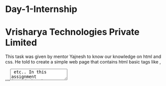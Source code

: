 # Day-1-Internship
# Vrisharya Technologies Private Limited
This task was  given by mentor Yajnesh to know our knowledge on html and css.
He told to create a simple web page that contains html basic tags like <a>,<div>,<meta>,<th>,<tr>,<textarea> etc.. 
In this assignment i  used the above mention tags with css properties.
